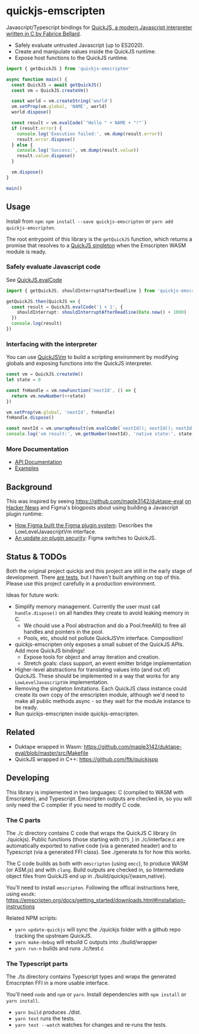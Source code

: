 # quickjs-emscripten

Javascript/Typescript bindings for [QuickJS, a modern Javascript interpreter written in
C by Fabrice Bellard](https://bellard.org/quickjs/).

* Safely evaluate untrusted Javascript (up to ES2020).
* Create and manipulate values inside the QuickJS runtime.
* Expose host functions to the QuickJS runtime.

```typescript
import { getQuickJS } from 'quickjs-emscripten'

async function main() {
  const QuickJS = await getQuickJS()
  const vm = QuickJS.createVm()

  const world = vm.createString('world')
  vm.setProp(vm.global, 'NAME', world)
  world.dispose()

  const result = vm.evalCode(`"Hello " + NAME + "!"`)
  if (result.error) {
    console.log('Execution failed:', vm.dump(result.error))
    result.error.dispose()
  } else {
    console.log('Success:', vm.dump(result.value))
    result.value.dispose()
  }

  vm.dispose()
}

main()
```

## Usage

Install from `npm`: `npm install --save quickjs-emscripten` or `yarn add quickjs-emscripten`.

The root entrypoint of this library is the `getQuickJS` function, which returns
a promise that resolves to a [QuickJS singleton](doc/classes/quickjs.md) when
the Emscripten WASM module is ready.

### Safely evaluate Javascript code

See [QuickJS.evalCode](https://github.com/justjake/quickjs-emscripten/blob/master/doc/classes/quickjs.md#evalcode)

```typescript
import { getQuickJS, shouldInterruptAfterDeadline } from 'quickjs-emscripten'

getQuickJS.then(QuickJS => {
  const result = QuickJS.evalCode('1 + 1', {
    shouldInterrupt: shouldInterruptAfterDeadline(Date.now() + 1000)
  })
  console.log(result)
})
```

### Interfacing with the interpreter

You can use [QuickJSVm](https://github.com/justjake/quickjs-emscripten/blob/master/doc/classes/quickjsvm.md)
to build a scripting environment by modifying globals and exposing functions
into the QuickJS interpreter.

```typescript
const vm = QuickJS.createVm()
let state = 0

const fnHandle = vm.newFunction('nextId', () => {
  return vm.newNumber(++state)
})

vm.setProp(vm.global, 'nextId', fnHandle)
fnHandle.dispose()

const nextId = vm.unwrapResult(vm.evalCode(`nextId(); nextId(); nextId()`))
console.log('vm result:', vm.getNumber(nextId), 'native state:', state)
```

### More Documentation

* [API Documentation](https://github.com/justjake/quickjs-emscripten/blob/master/doc/globals.md)
* [Examples](https://github.com/justjake/quickjs-emscripten/blob/master/ts/quickjs.test.ts)

## Background

This was inspired by seeing https://github.com/maple3142/duktape-eval
[on Hacker News](https://news.ycombinator.com/item?id=21946565) and Figma's
blogposts about using building a Javascript plugin runtime:

- [How Figma built the Figma plugin system](https://www.figma.com/blog/how-we-built-the-figma-plugin-system/): Describes the LowLevelJavascriptVm interface.
- [An update on plugin security](https://www.figma.com/blog/an-update-on-plugin-security/): Figma switches to QuickJS.

## Status & TODOs

Both the original project quickjs and this project are still in the early stage
of development.
There [are tests](https://github.com/justjake/quickjs-emscripten/blob/master/ts/quickjs.test.ts), but I haven't built anything
on top of this. Please use this project carefully in a production
environment.


Ideas for future work:

- Simplify memory management. Currently the user must call `handle.dispose()` on all handles they
  create to avoid leaking memory in C.
  - We chould use a Pool abstraction and do a Pool.freeAll() to free all handles and pointers
    in the pool.
  - Pools, etc, should not pollute QuickJSVm interface. Composition!
- quickjs-emscripten only exposes a small subset of the QuickJS APIs. Add more QuickJS bindings!
  - Expose tools for object and array iteration and creation.
  - Stretch goals: class support, an event emitter bridge implementation
- Higher-level abstractions for translating values into (and out of) QuickJS.
  These should be implemented in a way that works for any `LowLevelJavascriptVm`
  implementation.
- Removing the singleton limitations. Each QuickJS class instance could create
  its own copy of the emscripten module, although we'd need to make all public
  methods async - so they wait for the module instance to be ready.
- Run quickjs-emscripten inside quickjs-emscripten.

## Related

- Duktape wrapped in Wasm: https://github.com/maple3142/duktape-eval/blob/master/src/Makefile
- QuickJS wrapped in C++: https://github.com/ftk/quickjspp

## Developing

This library is implemented in two languages: C (compiled to WASM with
Emscripten), and Typescript. Emscripten outputs are checked in, so you will
only need the C compiler if you need to modify C code.

### The C parts

The ./c directory contains C code that wraps the QuickJS C library (in ./quickjs).
Public functions (those starting with `QTS_`) in ./c/interface.c are
automatically exported to native code (via a generated header) and to
Typescript (via a generated FFI class). See ./generate.ts for how this works.

The C code builds as both with `emscripten` (using `emcc`), to produce WASM (or
ASM.js) and with `clang`. Build outputs are checked in, so
Intermediate object files from QuickJS end up in ./build/quickjs/{wasm,native}.

You'll need to install `emscripten`. Following the offical instructions here, using `emsdk`:
https://emscripten.org/docs/getting_started/downloads.html#installation-instructions

Related NPM scripts:

- `yarn update-quickjs` will sync the ./quickjs folder with a
  github repo tracking the upstream QuickJS.
- `yarn make-debug` will rebuild C outputs into ./build/wrapper
- `yarn run-n` builds and runs ./c/test.c

### The Typescript parts

The ./ts directory contains Typescript types and wraps the generated Emscripten
FFI in a more usable interface.

You'll need `node` and `npm` or `yarn`. Install dependencies with `npm install`
or `yarn install`.

- `yarn build` produces ./dist.
- `yarn test` runs the tests.
- `yarn test --watch` watches for changes and re-runs the tests.
